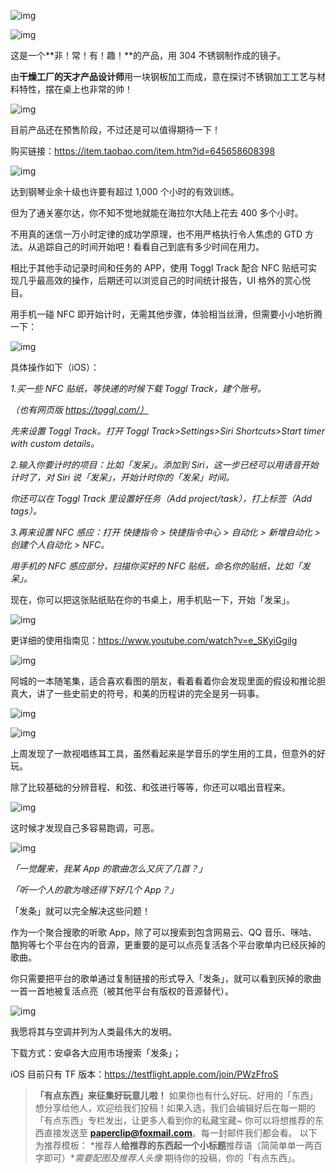 ![img](https://paper-clips.vercel.app/其他/有点东西.jpg)



![img](https://mmbiz.qpic.cn/mmbiz_png/SlOqFKqEO4GPwJdv13B84zbTZQrCgAxVdx2dDWOVK07lhAjZYvVPAzHmWwFOjkSicRGLJRiasFtAczIIJOib44XHw/640?wx_fmt=png)

这是一个**非！常！有！趣！**的产品，用 304 不锈钢制作成的镜子。



由**干燥工厂的天才产品设计师**用一块钢板加工而成，意在探讨不锈钢加工工艺与材料特性，摆在桌上也非常的帅！



![img](https://mmbiz.qpic.cn/mmbiz_png/SlOqFKqEO4GPwJdv13B84zbTZQrCgAxVQKb3P9F2j3quupQx7ibvVm7m42v49FYN8gDy1dHAgvyk9YjkFTmh7Xg/640?wx_fmt=png)



目前产品还在预售阶段，不过还是可以值得期待一下！



购买链接：https://item.taobao.com/item.htm?id=645658608398



![img](https://mmbiz.qpic.cn/mmbiz_png/SlOqFKqEO4GPwJdv13B84zbTZQrCgAxVykVZqI38KbKWH2onLKQjleANABv5vdOj76nluutQMvw0HFpEJP5cQQ/640?wx_fmt=png)

达到钢琴业余十级也许要有超过 1,000 个小时的有效训练。



但为了通关塞尔达，你不知不觉地就能在海拉尔大陆上花去 400 多个小时。



不用真的迷信一万小时定律的成功学原理，也不用严格执行令人焦虑的 GTD 方法。从追踪自己的时间开始吧！看看自己到底有多少时间在用力。



相比于其他手动记录时间和任务的 APP，使用 Toggl Track 配合 NFC 贴纸可实现几乎最高效的操作，后期还可以浏览自己的时间统计报告，UI 格外的赏心悦目。



用手机一碰 NFC 即开始计时，无需其他步骤，体验相当丝滑，但需要小小地折腾一下：



![img](https://mmbiz.qpic.cn/mmbiz_png/SlOqFKqEO4GPwJdv13B84zbTZQrCgAxVzlXibtr0LFcDllJq81HThmv3OhoghaM1u2CF3JRmnSmibrTasoq1VkdQ/640?wx_fmt=png)



具体操作如下（iOS）：



*1.买一些 NFC 贴纸，等快递的时候下载 Toggl Track，建个账号。*

*（也有网页版 https://toggl.com/）*

*先来设置 Toggl Track。打开 Toggl Track>Settings>Siri Shortcuts>Start timer with custom details。*



*2.输入你要计时的项目：比如「发呆」。添加到 Siri，这一步已经可以用语音开始计时了，对 Siri 说「发呆」，开始计时你的「发呆」时间。*

*你还可以在 Toggl Track 里设置好任务（Add project/task），打上标签（Add tags）。*



*3.再来设置 NFC 感应：打开 快捷指令 > 快捷指令中心 > 自动化 > 新增自动化 > 创建个人自动化 > NFC。*

*用手机的 NFC 感应部分，扫描你买好的 NFC 贴纸，命名你的贴纸，比如「发呆」。*



现在，你可以把这张贴纸贴在你的书桌上，用手机贴一下，开始「发呆」。



![img](https://mmbiz.qpic.cn/mmbiz_jpg/SlOqFKqEO4GPwJdv13B84zbTZQrCgAxVibS3BO4FZA5nNDvPyiaNPWibG2U5FSGiaJuFb0qqErHqYT5ORoXT6ZmdIg/640?wx_fmt=jpeg)



更详细的使用指南见：https://www.youtube.com/watch?v=e_SKyiGgilg



![img](https://mmbiz.qpic.cn/mmbiz_png/SlOqFKqEO4GPwJdv13B84zbTZQrCgAxV96xr9hlDQKDT9fd08DEvJEWnPQdpMibucKuJFaODRXXzlicjuhjPDXWw/640?wx_fmt=png)

阿城的一本随笔集，适合喜欢看图的朋友，看着看着你会发现里面的假设和推论胆真大，讲了一些史前史的符号，和美的历程讲的完全是另一码事。



![img](https://mmbiz.qpic.cn/mmbiz_png/SlOqFKqEO4GPwJdv13B84zbTZQrCgAxVNkhaOtBfTu1dol7qzw8pNia87ic06j72ib5y4lgIkGsynGibNdXtH3xzYg/640?wx_fmt=png)



![img](https://mmbiz.qpic.cn/mmbiz_png/SlOqFKqEO4GPwJdv13B84zbTZQrCgAxVpLf3I7l62FoPwzEYSWlHnNZ1oWjbZgPJyiawvZtdMvGl0e2iao4ibytzw/640?wx_fmt=png)

上周发现了一款视唱练耳工具，虽然看起来是学音乐的学生用的工具，但意外的好玩。



除了比较基础的分辨音程、和弦、和弦进行等等，你还可以唱出音程来。



![img](https://mmbiz.qpic.cn/mmbiz_png/SlOqFKqEO4GPwJdv13B84zbTZQrCgAxVA0dyr0WVDib2UmY71YwLrzk4BmrAZMsFk6KglnCAaBKU3CN7c3bSoqA/640?wx_fmt=png)



这时候才发现自己多容易跑调，可恶。





![img](https://mmbiz.qpic.cn/mmbiz_png/SlOqFKqEO4GPwJdv13B84zbTZQrCgAxVLFA00jvq0rEOWFaR8icRWC2QXqtPiabjLbH6zhlqkxibVQic45mUKCiaA6w/640?wx_fmt=png)

*「一觉醒来，我某 App 的歌曲怎么又灰了几首？」*

*「听一个人的歌为啥还得下好几个 App？」*



「发条」就可以完全解决这些问题！



作为一个聚合搜歌的听歌 App，除了可以搜索到包含网易云、QQ 音乐、咪咕、酷狗等七个平台在内的音源，更重要的是可以点亮复活各个平台歌单内已经灰掉的歌曲。



你只需要把平台的歌单通过复制链接的形式导入「发条」，就可以看到灰掉的歌曲一首一首地被复活点亮（被其他平台有版权的音源替代）。



![img](https://mmbiz.qpic.cn/mmbiz_gif/SlOqFKqEO4GPwJdv13B84zbTZQrCgAxVmUYXfdicdOrlNzxKudmq77qcr8swg2AR9ExE8XAqrHMPLwPKXekMdew/640?wx_fmt=gif)



我愿将其与空调并列为人类最伟大的发明。

 

下载方式：安卓各大应用市场搜索「发条」；



iOS 目前只有 TF 版本：https://testflight.apple.com/join/PWzFfroS



>  **「有点东西」来征集好玩意儿啦！** 如果你也有什么好玩、好用的「东西」想分享给他人，欢迎给我们投稿！如果入选，我们会编辑好后在每一期的「有点东西」专栏发出，让更多人看到你的私藏宝藏~ 你可以将想推荐的东西直接发送至 **paperclip@foxmail.com**。每一封邮件我们都会看。 以下为推荐模板： *推荐人**给推荐的东西起一个小标题**推荐语（简简单单一两百字即可）**需要配图及推荐人头像* 期待你的投稿，你的「有点东西」。